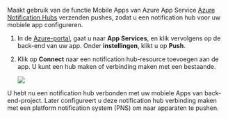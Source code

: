 Maakt gebruik van de functie Mobile Apps van Azure App Service [Azure Notification Hubs] verzenden pushes, zodat u een notification hub voor uw mobiele app configureren.

1. In de [Azure-portal], gaat u naar **App Services**, en klik vervolgens op de back-end van uw app. Onder **instellingen**, klikt u op **Push**.
2. Klik op **Connect** naar een notification hub-resource toevoegen aan de app. U kunt een hub maken of verbinding maken met een bestaande.

    ![](./media/app-service-mobile-create-notification-hub/configure-hub-flow.png)

U hebt nu een notification hub verbonden met uw mobiele Apps van back-end-project. Later configureert u deze notification hub verbinding maken met een platform notification system (PNS) om naar apparaten te pushen.

[Azure-portal]: https://portal.azure.com/
[Azure Notification Hubs]: https://azure.microsoft.com/en-us/documentation/articles/notification-hubs-push-notification-overview/
